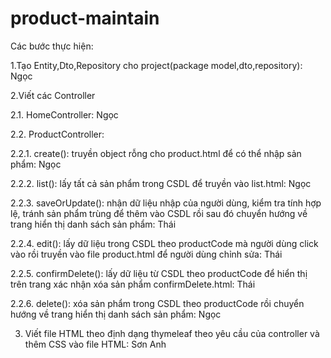 # product-maintain

Các bước thực hiện:

1.Tạo Entity,Dto,Repository cho project(package model,dto,repository): Ngọc


2.Viết các Controller

2.1. HomeController: Ngọc

2.2. ProductController:

2.2.1. create(): truyền object rỗng cho product.html để có thể nhập sản phẩm: Ngọc

2.2.2. list(): lấy tất cả sản phẩm trong CSDL để truyền vào list.html: Ngọc

2.2.3. saveOrUpdate(): nhận dữ liệu nhập của người dùng, kiểm tra tính hợp lệ, tránh sản phẩm trùng để thêm vào CSDL rồi sau đó chuyển hướng về trang hiển thị danh sách sản phẩm: Thái

2.2.4. edit(): lấy dữ liệu trong CSDL theo productCode mà người dùng click vào rồi truyền vào file product.html để người dùng chỉnh sửa: Thái

2.2.5. confirmDelete(): lấy dữ liệu từ CSDL theo productCode để hiển thị trên trang xác nhận xóa sản phẩm confirmDelete.html: Thái

2.2.6. delete(): xóa sản phẩm trong CSDL theo productCode rồi chuyển hướng về trang hiển thị danh sách sản phẩm: Ngọc

3. Viết file HTML theo định dạng thymeleaf theo yêu cầu của controller và thêm CSS vào file HTML: Sơn Anh
